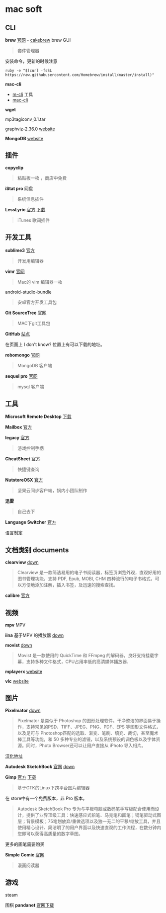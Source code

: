 # mac soft

## CLI

**brew** [官网](http://brew.sh/index_zh-cn.html)
	- [cakebrew](https://www.cakebrew.com/) brew GUI

> 套件管理器

安装命令，更新的时候注意

	ruby -e "$(curl -fsSL https://raw.githubusercontent.com/Homebrew/install/master/install)"

**mac-cli**
- [m-cli](https://github.com/rgcr/m-cli) 工具
- [mac-cli](https://github.com/guarinogabriel/Mac-CLI)


**wget**

mp3tagiconv_0.1.tar


graphviz-2.36.0  [website](http://www.graphviz.org/Download_macos.php)


**MongoDB** [website](http://www.mongodb.org)

## 插件

**copyclip** 

> 粘贴板一枚 ，商店中免费 

**iStat pro** 网盘

> 系统信息插件

**LessLyric** [官方](http://ixhan.com/lesslyrics/) [下载](http://ixhan.com/app/LessLyrics_latest.tar.gz)

> iTunes 歌词插件

## 开发工具

**sublime3**  [官方](http://www.sublimetext.com/3)

> 开发用编辑器

**vimr** [官网](http://vimr.org/)

> Mac的 vim 编辑器一枚

android-studio-bundle

> 安卓官方开发工具包

**Git SourceTree** [官网](http://www.sourcetreeapp.com/)

> MAC下git工具包

**GitHub** [站点](https://pages.github.com/) 

在页面上 I don't know? 位置上有可以下载的地址。

**robomongo** [官网](http://www.robomongo.org/)

> MongoDB 客户端

**sequel pro** [官网](http://www.sequelpro.com/)

> mysql 客户端

## 工具

**Microsoft Remote Desktop**  [下载](http://www.microsoft.com/en-us/download/details.aspx?id=18140)

**Mailbox** [官方](http://www.mailboxapp.com/) 

**legacy**  [官方](http://getjoypad.com/legacy/)

> 游戏控制手柄

**CheatSheet** [官方](http://www.cheatsheetapp.com/CheatSheet/)
> 快捷键查询

**NutstoreOSX**  [官方](https://jianguoyun.com/)

> 坚果云同步客户端，锅内小团队制作

**迅雷**

> 自己去下

**Language Switcher** [官方](http://www.tj-hd.co.uk/en-gb/languageswitcher/)

语言制定

## 文档类别 documents

**clearview** [down](http://lnmac.com/clearview/)

> Clearview 是一款简洁易用的电子书阅读器，标签页浏览外观，直观好用的图书管理功能，支持 PDF, Epub, MOBI, CHM 四种流行的电子书格式，可以方便地添加注解，插入书签，及迅速的搜索查找。

**calibre**  [官方](http://calibre-ebook.com/download_osx)


## 视频

**mpv** MPV

**iina**  基于MPV 的播放器 [down](https://lhc70000.github.io/iina/zh-cn/)

**movist**  [down](http://lnmac.com/movist/)

> Movist 是一款使用的 QuickTime 和 FFmpeg 的解码器，良好支持挂载字幕，支持多种文件格式，CPU占用率低的高清媒体播放器.

**mplayerx**  [website](http://mplayerx.org/#)

**vlc** [website](http://www.videolan.org/vlc/download-macosx.html)

## 图片

**Pixelmator** [down](http://lnmac.com/pixelmator/)

> Pixelmator 是类似于 Photoshop 的图形处理软件。干净整洁的界面易于操作，支持常见的PSD、TIFF、JPEG、PNG、PDF、EPS 等图形文件格式，以及足可与 Photoshop匹配的选取、渐变、笔刷、填充、裁切，甚至魔术棒工具等功能，和 50 多种专业的滤镜，以及系统预设的调色板以及字体资源。同时，Photo Browser还可以让用户直接从 iPhoto 导入相片。

[汉化地址](https://github.com/cunkai/Pixelmator)

**Autodesk SketchBook** [官网](http://www.autodesk.com/products/sketchbook-pro/overview) [down](http://lnmac.com/autodesk-sketchbook-pro/)

**Gimp** [官方](http://www.gimp.org/macintosh/) [下载](http://download.gimp.org/pub/gimp/v2.8/osx/)

> 基于GTK的Linux下跨平台图片编辑器

在 store中有一个免费版本，非 Pro 版本。

> Autodesk SketchBook Pro 专为与平板电脑或数码笔手写板配合使用而设计，提供了业界顶级工具：快速感应式铅笔、马克笔和画笔；钢笔驱动式图层；背景模板；75笔划放弃/重做选项以及独一无二的平移/缩放工具，并且使用精心设计、简洁明了的用户界面以及快速直观的工作流程，在数分钟内您即可以获得高质量的数字草图。

更多的画笔需要购买

**Simple Comic** [官网](http://dancingtortoise.com/simplecomic/)

> 漫画阅读器

## 游戏

steam


围棋 **pandanet**  [官网下载](http://pandanet-igs.com/communities/pandanet)

